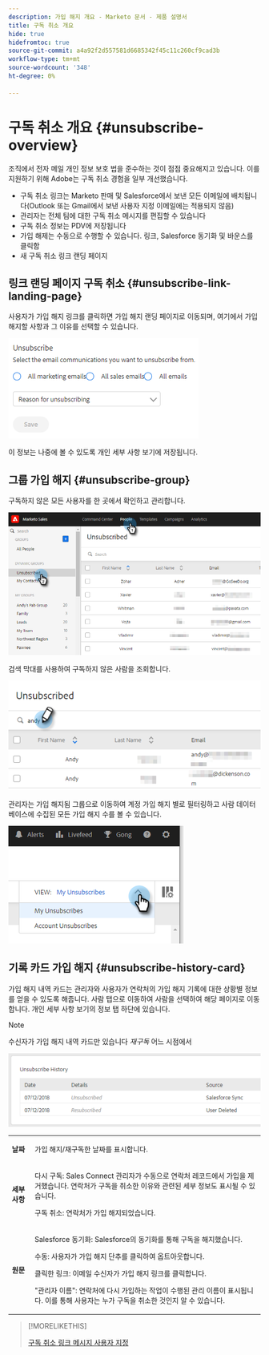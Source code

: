 ```yaml
---
description: 가입 해지 개요 - Marketo 문서 - 제품 설명서
title: 구독 취소 개요
hide: true
hidefromtoc: true
source-git-commit: a4a92f2d557581d6685342f45c11c260cf9cad3b
workflow-type: tm+mt
source-wordcount: '348'
ht-degree: 0%

---
```


# 구독 취소 개요 {#unsubscribe-overview}

조직에서 전자 메일 개인 정보 보호 법을 준수하는 것이 점점 중요해지고 있습니다. 이를 지원하기 위해 Adobe는 구독 취소 경험을 일부 개선했습니다.

* 구독 취소 링크는 Marketo 판매 및 Salesforce에서 보낸 모든 이메일에 배치됩니다(Outlook 또는 Gmail에서 보낸 사용자 지정 이메일에는 적용되지 않음)
* 관리자는 전체 팀에 대한 구독 취소 메시지를 편집할 수 있습니다
* 구독 취소 정보는 PDV에 저장됩니다
* 가입 해제는 수동으로 수행할 수 있습니다. 링크, Salesforce 동기화 및 바운스를 클릭함
* 새 구독 취소 링크 랜딩 페이지

## 링크 랜딩 페이지 구독 취소 {#unsubscribe-link-landing-page}

사용자가 가입 해지 링크를 클릭하면 가입 해지 랜딩 페이지로 이동되며, 여기에서 가입 해지할 사항과 그 이유를 선택할 수 있습니다.

![](assets/unsubscribe-overview-1.png)

이 정보는 나중에 볼 수 있도록 개인 세부 사항 보기에 저장됩니다.

## 그룹 가입 해지 {#unsubscribe-group}

구독하지 않은 모든 사용자를 한 곳에서 확인하고 관리합니다.

![](assets/unsubscribe-overview-2.png)

검색 막대를 사용하여 구독하지 않은 사람을 조회합니다.

![](assets/unsubscribe-overview-3.png)

관리자는 가입 해지됨 그룹으로 이동하여 계정 가입 해지 별로 필터링하고 사람 데이터베이스에 수집된 모든 가입 해지 수를 볼 수 있습니다.

![](assets/unsubscribe-overview-4.png)

## 기록 카드 가입 해지 {#unsubscribe-history-card}

가입 해지 내역 카드는 관리자와 사용자가 연락처의 가입 해지 기록에 대한 상황별 정보를 얻을 수 있도록 해줍니다. 사람 탭으로 이동하여 사람을 선택하여 해당 페이지로 이동합니다. 개인 세부 사항 보기의 정보 탭 하단에 있습니다.

>[!NOTE]
>
>수신자가 가입 해지 내역 카드만 있습니다 _재구독_ 어느 시점에서

![](assets/unsubscribe-overview-5.png)

<table> 
 <colgroup> 
  <col> 
  <col> 
 </colgroup> 
 <tbody> 
  <tr> 
   <td><strong>날짜</strong></td> 
   <td><p>가입 해지/재구독한 날짜를 표시합니다.</p></td> 
  </tr> 
  <tr> 
   <td><strong>세부 사항</strong></td> 
   <td><p>다시 구독: Sales Connect 관리자가 수동으로 연락처 레코드에서 가입을 제거했습니다. 연락처가 구독을 취소한 이유와 관련된 세부 정보도 표시될 수 있습니다.</p><p>구독 취소: 연락처가 가입 해지되었습니다.</p></td> 
  </tr> 
  <tr> 
   <td><strong>원문</strong></td> 
   <td><p>Salesforce 동기화: Salesforce의 동기화를 통해 구독을 해지했습니다.</p><p>수동: 사용자가 가입 해지 단추를 클릭하여 옵트아웃합니다.</p><p>클릭한 링크: 이메일 수신자가 가입 해지 링크를 클릭합니다.</p><p>"관리자 이름": 연락처에 다시 가입하는 작업이 수행된 관리 이름이 표시됩니다. 이를 통해 사용자는 누가 구독을 취소한 것인지 알 수 있습니다.</p></td> 
  </tr> 
 </tbody> 
</table>

>[!MORELIKETHIS]
>
>[구독 취소 링크 메시지 사용자 지정](/help/marketo/product-docs/marketo-sales-insight/actions/email/unsubscribes/customize-unsubscribe-link-message.md)
